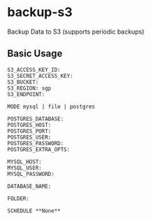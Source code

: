 # backup-s3

Backup Data to S3 (supports periodic backups)

## Basic Usage

```
S3_ACCESS_KEY_ID:
S3_SECRET_ACCESS_KEY:
S3_BUCKET:
S3_REGION: sgp
S3_ENDPOINT:

MODE mysql | file | postgres

POSTGRES_DATABASE:
POSTGRES_HOST:
POSTGRES_PORT:
POSTGRES_USER:
POSTGRES_PASSWORD:
POSTGRES_EXTRA_OPTS:

MYSQL_HOST:
MYSQL_USER:
MYSQL_PASSWORD:

DATABASE_NAME:

FOLDER:

SCHEDULE **None**

```
